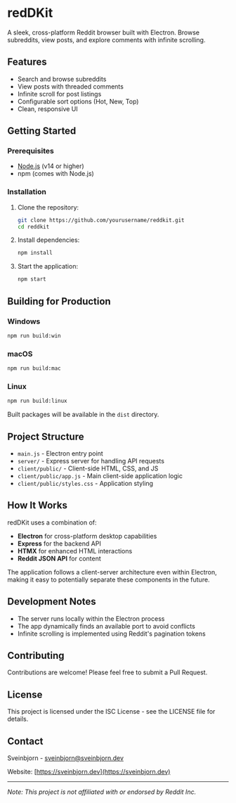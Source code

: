 # redDKit

A sleek, cross-platform Reddit browser built with Electron. Browse subreddits, view posts, and explore comments with infinite scrolling.

## Features

- Search and browse subreddits
- View posts with threaded comments
- Infinite scroll for post listings
- Configurable sort options (Hot, New, Top)
- Clean, responsive UI

## Getting Started

### Prerequisites

- [Node.js](https://nodejs.org/) (v14 or higher)
- npm (comes with Node.js)

### Installation

1. Clone the repository:
   ```bash
   git clone https://github.com/yourusername/reddkit.git
   cd reddkit
   ```

2. Install dependencies:
   ```bash
   npm install
   ```

3. Start the application:
   ```bash
   npm start
   ```

## Building for Production

### Windows
```bash
npm run build:win
```

### macOS
```bash
npm run build:mac
```

### Linux
```bash
npm run build:linux
```

Built packages will be available in the `dist` directory.

## Project Structure

- `main.js` - Electron entry point
- `server/` - Express server for handling API requests
- `client/public/` - Client-side HTML, CSS, and JS
- `client/public/app.js` - Main client-side application logic
- `client/public/styles.css` - Application styling

## How It Works

redDKit uses a combination of:

- **Electron** for cross-platform desktop capabilities
- **Express** for the backend API
- **HTMX** for enhanced HTML interactions
- **Reddit JSON API** for content

The application follows a client-server architecture even within Electron, making it easy to potentially separate these components in the future.

## Development Notes

- The server runs locally within the Electron process
- The app dynamically finds an available port to avoid conflicts
- Infinite scrolling is implemented using Reddit's pagination tokens

## Contributing

Contributions are welcome! Please feel free to submit a Pull Request.

## License

This project is licensed under the ISC License - see the LICENSE file for details.

## Contact

Sveinbjorn - [sveinbjorn@sveinbjorn.dev](mailto:sveinbjorn@sveinbjorn.dev)

Website: [https://sveinbjorn.dev](https://sveinbjorn.dev)

---

*Note: This project is not affiliated with or endorsed by Reddit Inc.*
